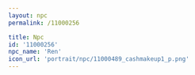 ```yaml
---
layout: npc
permalink: /11000256

title: Npc
id: '11000256'
npc_name: 'Ren'
icon_url: 'portrait/npc/11000489_cashmakeup1_p.png'
---
```

